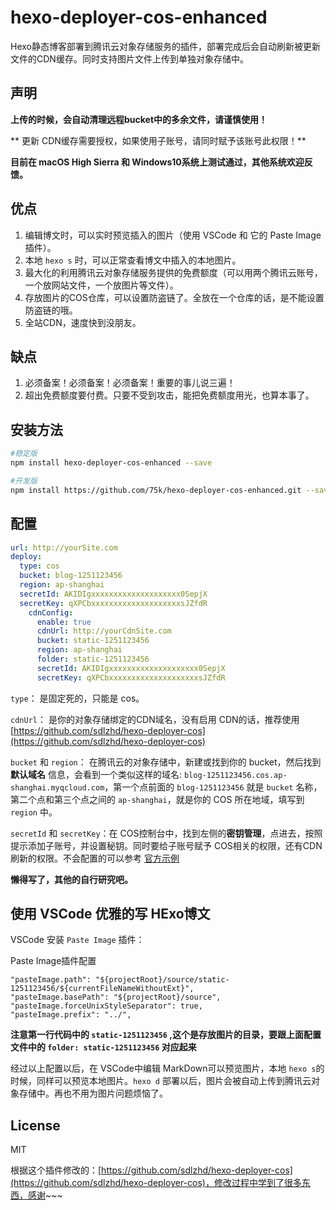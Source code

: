 # hexo-deployer-cos-enhanced

Hexo静态博客部署到腾讯云对象存储服务的插件，部署完成后会自动刷新被更新文件的CDN缓存。同时支持图片文件上传到单独对象存储中。

## 声明

**上传的时候，会自动清理远程bucket中的多余文件，请谨慎使用！**

** 更新 CDN缓存需要授权，如果使用子账号，请同时赋予该账号此权限！**

**目前在 macOS High Sierra 和 Windows10系统上测试通过，其他系统欢迎反馈。**

## 优点

1. 编辑博文时，可以实时预览插入的图片（使用 VSCode 和 它的 Paste Image 插件）。
2. 本地 `hexo s` 时，可以正常查看博文中插入的本地图片。
3. 最大化的利用腾讯云对象存储服务提供的免费额度（可以用两个腾讯云账号，一个放网站文件，一个放图片等文件）。
4. 存放图片的COS仓库，可以设置防盗链了。全放在一个仓库的话，是不能设置防盗链的哦。
5. 全站CDN，速度快到没朋友。

## 缺点

1. 必须备案！必须备案！必须备案！重要的事儿说三遍！
2. 超出免费额度要付费。只要不受到攻击，能把免费额度用光，也算本事了。

## 安装方法

``` bash
#稳定版
npm install hexo-deployer-cos-enhanced --save
```

``` bash
#开发版
npm install https://github.com/75k/hexo-deployer-cos-enhanced.git --save
```

## 配置

``` yml
url: http://yourSite.com
deploy: 
  type: cos
  bucket: blog-1251123456
  region: ap-shanghai
  secretId: AKIDIgxxxxxxxxxxxxxxxxxxxx0SepjX
  secretKey: qXPCbxxxxxxxxxxxxxxxxxxxxsJZfdR
    cdnConfig:
      enable: true
      cdnUrl: http://yourCdnSite.com
      bucket: static-1251123456
      region: ap-shanghai
      folder: static-1251123456
      secretId: AKIDIgxxxxxxxxxxxxxxxxxxxx0SepjX
      secretKey: qXPCbxxxxxxxxxxxxxxxxxxxxsJZfdR
```

`type`： 是固定死的，只能是 cos。

`cdnUrl`： 是你的对象存储绑定的CDN域名，没有启用 CDN的话，推荐使用 [https://github.com/sdlzhd/hexo-deployer-cos](https://github.com/sdlzhd/hexo-deployer-cos)

`bucket` 和 `region`： 在腾讯云的对象存储中，新建或找到你的 bucket，然后找到 **默认域名** 信息，会看到一个类似这样的域名: `blog-1251123456.cos.ap-shanghai.myqcloud.com`，第一个点前面的 `blog-1251123456` 就是 `bucket` 名称，第二个点和第三个点之间的 `ap-shanghai`，就是你的 COS 所在地域，填写到 `region` 中。

`secretId` 和 `secretKey`：在 COS控制台中，找到左侧的**密钥管理**，点进去，按照提示添加子账号，并设置秘钥。同时要给子账号赋予 COS相关的权限，还有CDN刷新的权限。不会配置的可以参考 [官方示例](https://cloud.tencent.com/document/product/228/14867)


**懒得写了，其他的自行研究吧。**



## 使用 VSCode 优雅的写 HExo博文

VSCode 安装 `Paste Image` 插件：

Paste Image插件配置

```
"pasteImage.path": "${projectRoot}/source/static-1251123456/${currentFileNameWithoutExt}",
"pasteImage.basePath": "${projectRoot}/source",
"pasteImage.forceUnixStyleSeparator": true,
"pasteImage.prefix": "../",
```

**注意第一行代码中的 `static-1251123456` ,这个是存放图片的目录，要跟上面配置文件中的 `folder: static-1251123456` 对应起来**

经过以上配置以后，在 VSCode中编辑 MarkDown可以预览图片，本地 `hexo s`的时候，同样可以预览本地图片。`hexo d` 部署以后，图片会被自动上传到腾讯云对象存储中。再也不用为图片问题烦恼了。

## License

MIT

根据这个插件修改的：[https://github.com/sdlzhd/hexo-deployer-cos](https://github.com/sdlzhd/hexo-deployer-cos)，修改过程中学到了很多东西，感谢~~~